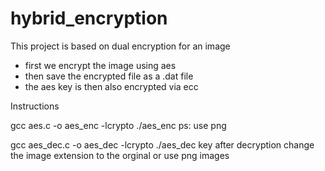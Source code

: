 # hybrid_encryption

This project is based on dual encryption for an image

 - first we encrypt the image using aes 
 - then save the encrypted file as a .dat file 
 - the aes key is then also encrypted via ecc 
 


 Instructions
  
gcc aes.c -o aes_enc -lcrypto
./aes_enc <imagename>
ps: use png 

gcc aes_dec.c -o aes_dec -lcrypto
./aes_dec <encrypted file >
key 
after decryption change the image extension to the orginal or use png images

